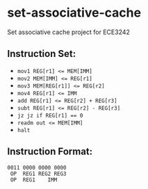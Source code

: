 # set-associative-cache
Set associative cache project for ECE3242 

## Instruction Set:
- `mov1 REG[r1] <= MEM[IMM]`
- `mov2 MEM[IMM] <= REG[r1]`
- `mov3 MEM[REG[r1]] <= REG[r2]`
- `mov4 REG[r1] <= IMM`
- `add REG[r1] <= REG[r2] + REG[r3]`
- `subt REG[r1] <= REG[r2] - REG[r3]`
- `jz jz if REG[r1] == 0`
- `readm out <= MEM[IMM]`
- `halt`

## Instruction Format:
```
0011 0000 0000 0000
 OP  REG1 REG2 REG3
 OP  REG1    IMM
```
